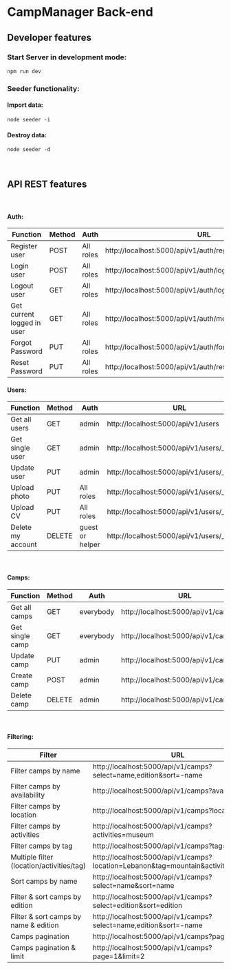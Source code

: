 # CampManager Back-end

## Developer features

### **Start Server in development mode:**

```ssh
npm run dev
```

### **Seeder functionality:**

#### Import data:

```ssh
node seeder -i
```

#### Destroy data:

```ssh
node seeder -d
```

<br>

## API REST features

<br>

#### **Auth:**

| Function                   | Method | Auth      | URL                                                         |
| -------------------------- | ------ | --------- | ----------------------------------------------------------- |
| Register user              | POST   | All roles | http://localhost:5000/api/v1/auth/register                  |
| Login user                 | POST   | All roles | http://localhost:5000/api/v1/auth/login                     |
| Logout user                | GET    | All roles | http://localhost:5000/api/v1/auth/logout                    |
| Get current logged in user | GET    | All roles | http://localhost:5000/api/v1/auth/me                        |
| Forgot Password            | PUT    | All roles | http://localhost:5000/api/v1/auth/forgotpassword            |
| Reset Password             | PUT    | All roles | http://localhost:5000/api/v1/auth/resetpassword/:resettoken |

#### **Users:**

| Function          | Method | Auth            | URL                                           |
| ----------------- | ------ | --------------- | --------------------------------------------- |
| Get all users     | GET    | admin           | http://localhost:5000/api/v1/users            |
| Get single user   | GET    | admin           | http://localhost:5000/api/v1/users/\_id       |
| Update user       | PUT    | admin           | http://localhost:5000/api/v1/users/\_id       |
| Upload photo      | PUT    | All roles       | http://localhost:5000/api/v1/users/\_id/photo |
| Upload CV         | PUT    | All roles       | http://localhost:5000/api/v1/users/\_id/cv    |
| Delete my account | DELETE | guest or helper | http://localhost:5000/api/v1/users/\_id       |

<br>

#### **Camps:**

| Function        | Method | Auth      | URL                                     |
| --------------- | ------ | --------- | --------------------------------------- |
| Get all camps   | GET    | everybody | http://localhost:5000/api/v1/camps      |
| Get single camp | GET    | everybody | http://localhost:5000/api/v1/camps/\_id |
| Update camp     | PUT    | admin     | http://localhost:5000/api/v1/camps/\_id |
| Create camp     | POST   | admin     | http://localhost:5000/api/v1/camps      |
| Delete camp     | DELETE | admin     | http://localhost:5000/api/v1/camps/\_id |

<br>

#### **Filtering:**

| Filter                                    | URL                                                                                 |
| ----------------------------------------- | ----------------------------------------------------------------------------------- |
| Filter camps by name                      | http://localhost:5000/api/v1/camps?select=name,edition&sort=-name                   |
| Filter camps by availability              | http://localhost:5000/api/v1/camps?available=true                                   |
| Filter camps by location                  | http://localhost:5000/api/v1/camps?location=Italy                                   |
| Filter camps by activities                | http://localhost:5000/api/v1/camps?activities=museum                                |
| Filter camps by tag                       | http://localhost:5000/api/v1/camps?tag=beach                                        |
| Multiple filter (location/activities/tag) | http://localhost:5000/api/v1/camps?location=Lebanon&tag=mountain&activities=reading |
| Sort camps by name                        | http://localhost:5000/api/v1/camps?select=name&sort=name                            |
| Filter & sort camps by edition            | http://localhost:5000/api/v1/camps?select=edition&sort=edition                      |
| Filter & sort camps by name & edition     | http://localhost:5000/api/v1/camps?select=name,edition&sort=-name                   |
| Camps pagination                          | http://localhost:5000/api/v1/camps?page=2                                           |
| Camps pagination & limit                  | http://localhost:5000/api/v1/camps?page=1&limit=2                                   |
